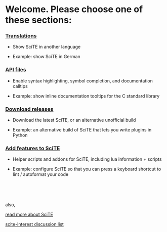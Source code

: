 
# Welcome. Please choose one of these sections:

### [Translations](./files/translations.md)

* Show SciTE in another language

* Example: show SciTE in German 

### [API files](./files/api_files.md)

* Enable syntax highlighting, symbol completion, and documentation calltips

* Example: show inline documentation tooltips for the C standard library

### [Download releases](./files/releases.md)

* Download the latest SciTE, or an alternative unofficial build

* Example: an alternative build of SciTE that lets you write plugins in Python 

### [Add features to SciTE](./files/helpers.md)

* Helper scripts and addons for SciTE, including lua information + scripts

* Example: configure SciTE so that you can press a keyboard shortcut to lint / autoformat your code

<br /><br /><br />

also,

[read more about SciTE](http://www.scintilla.org/SciTE.html)

[scite-interest discussion list](http://groups.google.com/group/scite-interest)


